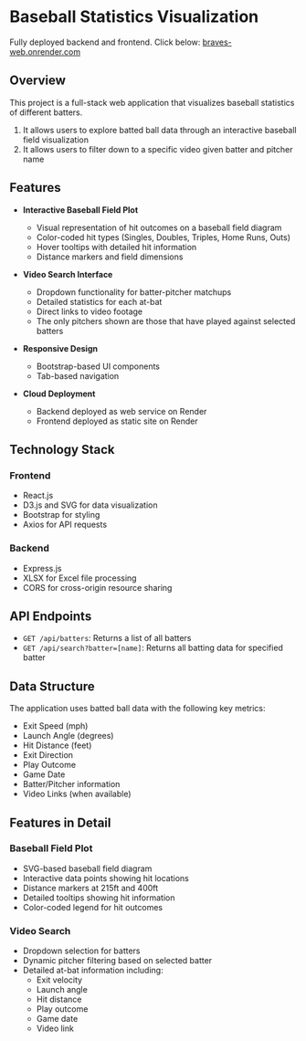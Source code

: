 # Baseball Statistics Visualization

Fully deployed backend and frontend. Click below:
[braves-web.onrender.com](https://braves-web.onrender.com)

## Overview
This project is a full-stack web application that visualizes baseball statistics of different batters. 
1) It allows users to explore batted ball data through an interactive baseball field visualization 
2) It allows users to filter down to a specific video given batter and pitcher name

## Features
- **Interactive Baseball Field Plot**
  - Visual representation of hit outcomes on a baseball field diagram
  - Color-coded hit types (Singles, Doubles, Triples, Home Runs, Outs)
  - Hover tooltips with detailed hit information
  - Distance markers and field dimensions

- **Video Search Interface**
  - Dropdown functionality for batter-pitcher matchups
  - Detailed statistics for each at-bat
  - Direct links to video footage
  - The only pitchers shown are those that have played against selected batters

- **Responsive Design**
  - Bootstrap-based UI components
  - Tab-based navigation

- **Cloud Deployment**
  - Backend deployed as web service on Render
  - Frontend deployed as static site on Render

## Technology Stack
### Frontend
- React.js
- D3.js and SVG for data visualization
- Bootstrap for styling
- Axios for API requests

### Backend
- Express.js
- XLSX for Excel file processing
- CORS for cross-origin resource sharing

## API Endpoints
- `GET /api/batters`: Returns a list of all batters
- `GET /api/search?batter=[name]`: Returns all batting data for specified batter

## Data Structure
The application uses batted ball data with the following key metrics:
- Exit Speed (mph)
- Launch Angle (degrees)
- Hit Distance (feet)
- Exit Direction
- Play Outcome
- Game Date
- Batter/Pitcher information
- Video Links (when available)

## Features in Detail

### Baseball Field Plot
- SVG-based baseball field diagram
- Interactive data points showing hit locations
- Distance markers at 215ft and 400ft
- Detailed tooltips showing hit information
- Color-coded legend for hit outcomes

### Video Search
- Dropdown selection for batters
- Dynamic pitcher filtering based on selected batter
- Detailed at-bat information including:
  - Exit velocity
  - Launch angle
  - Hit distance
  - Play outcome
  - Game date
  - Video link

